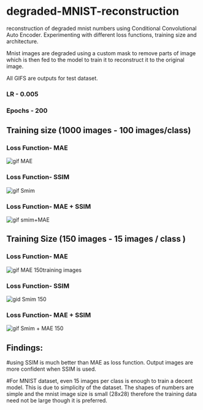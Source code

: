 # degraded-MNIST-reconstruction
reconstruction of degraded mnist numbers using Conditional Convolutional Auto Encoder. Experimenting with different loss functions, training size and architecture.

Mnist images are degraded using a custom mask to remove parts of image which is then fed to the model to train it to reconstruct it to the original image.

All GIFS are outputs for test dataset.

### LR - 0.005
### Epochs - 200

## Training size (1000 images - 100 images/class)

### Loss Function- MAE

![gif MAE](https://github.com/adityarao1612/degraded-MNIST-reconstruction/assets/92964413/cc7799af-117f-47f1-b8c6-795ebf7aabf4)

### Loss Function- SSIM

![gif Smim](https://github.com/adityarao1612/degraded-MNIST-reconstruction/assets/92964413/cb553a5e-5209-4867-a9e0-0b277db9bb2b)


### Loss Function- MAE + SSIM

![gif smim+MAE](https://github.com/adityarao1612/degraded-MNIST-reconstruction/assets/92964413/d26ca845-d754-49a1-ba34-61850f0c241a)


## Training Size (150 images - 15 images / class )

### Loss Function- MAE
![gif MAE 150training images](https://github.com/adityarao1612/degraded-MNIST-reconstruction/assets/92964413/bf7e8a4a-fc32-4b43-a7d8-e67a8ebef367)

### Loss Function- SSIM
![gid Smim 150 ](https://github.com/adityarao1612/degraded-MNIST-reconstruction/assets/92964413/f8d3048d-a0e5-4524-a351-b42bb34633de)

### Loss Function- MAE + SSIM
![gif Smim + MAE 150](https://github.com/adityarao1612/degraded-MNIST-reconstruction/assets/92964413/6d9d1167-43f4-43cd-872f-48d00ca5a84a)


## Findings:
#using SSIM is much better than MAE as loss function. Output images are more confident when SSIM is used.

#For MNIST dataset, even 15 images per class is enough to train a decent model. This is due to simplicity of the dataset. The shapes of numbers are simple and the mnist image size is small (28x28) therefore the training data need not be large though it is preferred.
